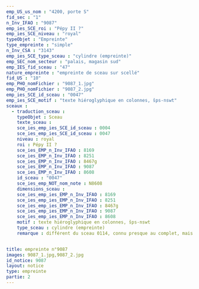 ```yaml
---
emp_US_us_nom : "4200, porte S"
fid_sec : "1"
n_Inv_IFAO : "9087"
emp_ies_SCE_roi : "Pépy II ?"
emp_ies_SCE_niveau : "royal"
typeObjet : "Empreinte"
type_empreinte : "simple"
n_Inv_CSA : "3143"
emp_ies_SCE_type_sceau : "cylindre (empreinte)"
emp_SEC_nom_secteur : "palais, magasin sud"
emp_IES_fid_sceau : "47"
nature_empreinte : "empreinte de sceau sur scellé"
fid_US : "10"
emp_PHO_nomFichier : "9087_1.jpg"
emp_PHO_nomFichier : "9087_2.jpg"
emp_ies_SCE_id_sceau : "0047"
emp_ies_SCE_motif : "texte hiéroglyphique en colonnes, šps-nswt"
sceaux :
  - traduction_sceau : 
    typeObjet : Sceau
    texte_sceau : 
    sce_ies_emp_ies_SCE_id_sceau : 0004
    sce_ies_emp_ies_SCE_id_sceau : 0047
    niveau : royal
    roi : Pépy II ?
    sce_ies_EMP_n_Inv_IFAO : 8169
    sce_ies_EMP_n_Inv_IFAO : 8251
    sce_ies_EMP_n_Inv_IFAO : 8467g
    sce_ies_EMP_n_Inv_IFAO : 9087
    sce_ies_EMP_n_Inv_IFAO : 8608
    id_sceau : "0047"
    sce_ies_emp_NOT_nom_note : N8608
    dimensions_sceau : 
    sce_ies_emp_ies_EMP_n_Inv_IFAO : 8169
    sce_ies_emp_ies_EMP_n_Inv_IFAO : 8251
    sce_ies_emp_ies_EMP_n_Inv_IFAO : 8467g
    sce_ies_emp_ies_EMP_n_Inv_IFAO : 9087
    sce_ies_emp_ies_EMP_n_Inv_IFAO : 8608
    motif : texte hiéroglyphique en colonnes, šps-nswt
    type_sceau : cylindre (empreinte)
    remarque : différent du sceau 0114, connu presque au complet, mais texte identique ?


title: empreinte n°9087
images: 9087_1.jpg,9087_2.jpg
id_notice: 9087
layout: notice
type: empreinte
partie: 2
---
```

